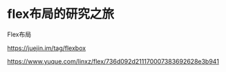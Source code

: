 # flex布局的研究之旅

Flex布局



https://juejin.im/tag/flexbox





https://www.yuque.com/linxz/flex/736d092d211170007383692628e3b941